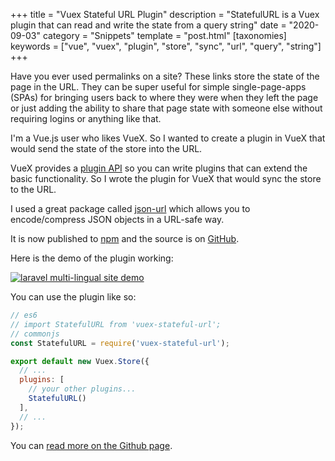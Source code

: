 +++
title = "Vuex Stateful URL Plugin"
description = "StatefulURL is a Vuex plugin that can read and write the state from a query string"
date = "2020-09-03"
category = "Snippets"
template = "post.html"
[taxonomies]
keywords = ["vue", "vuex", "plugin", "store", "sync", "url", "query", "string"]
+++

Have you ever used permalinks on a site? These links store the state of the page in the URL. They can be super useful for simple single-page-apps (SPAs) for bringing users back to where they were when they left the page or just adding the ability to share that page state with someone else without requiring logins or anything like that.

I'm a Vue.js user who likes VueX. So I wanted to create a plugin in VueX that would send the state of the store into the URL.

VueX provides a [plugin API](https://vuex.vuejs.org/guide/plugins.html) so you can write plugins that can extend the basic functionality. So I wrote the plugin for VueX that would sync the store to the URL.

I used a great package called [json-url](https://github.com/masotime/json-url) which allows you to encode/compress JSON objects in a URL-safe way.

It is now published to [npm](https://www.npmjs.com/package/vuex-stateful-url) and the source is on [GitHub](https://github.com/james2doyle/vuex-stateful-url).

Here is the demo of the plugin working:

<div class="center">
  <a href="/images/vuex-stateful-url.gif" target="_blank" title="vuex stateful url demo"><img alt="laravel multi-lingual site demo" src="/images/vuex-stateful-url.gif"></a>
</div>

You can use the plugin like so:

```js
// es6
// import StatefulURL from 'vuex-stateful-url';
// commonjs
const StatefulURL = require('vuex-stateful-url');

export default new Vuex.Store({
  // ...
  plugins: [
    // your other plugins...
    StatefulURL()
  ],
  // ...
});
```

You can [read more on the Github page](https://github.com/james2doyle/vuex-crosstab).

